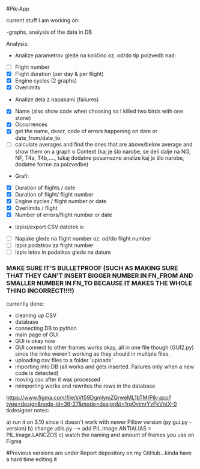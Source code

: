 #Pik-App

current stuff I am working on:

-graphs, analysis of the data in DB

Analysis: 
-	Analize parametrov glede na količino oz. od/do tip poizvedb nad:
- [ ] Flight number
- [x]	Flight duration (per day & per flight)
- [x]	Engine cycles (2 graphs)
- [x]	Overlimits
-	Analize dela z napakami (failures)
- [x]	Name (also show code when choosing so I killed two birds with one stone)
- [x]	Occurrences
- [x]	get the name, descr, code of errors happening on date or date_from/date_to
- [ ]	calculate averages and find the ones that are above/below average and show them on a graph
o	Context (kaj je šlo narobe, se deli dalje na NG, NF, T4a, T4b,…., tukaj dodatne posamezne analize kaj je šlo narobe, dodatne forme za poizvedbe)
-	Grafi:
- [x]	Duration of flights / date
- [x]	Duration of flight/ flight number
- [x]	Engine cycles / flight number or date
- [x]	Overlimits / flight
- [x]	Number of errors/flight number or date
-	Izpisi/export CSV datotek o:
- [ ]	Napake glede na flight number oz. od/do flight number
- [ ]	Izpis podatkov za flight number
- [ ]	Izpis letov in podatkov glede na datum

<h3>MAKE SURE IT'S BULLETPROOF (SUCH AS MAKING SURE THAT THEY CAN'T INSERT BIGGER NUMBER IN FN_FROM AND SMALLER NUMBER IN FN_TO BECAUSE IT MAKES THE WHOLE THING INCORRECT!!!!)</h3>

currently done:

- cleaning up CSV 
- database 
- connecting DB to python 
- main page of GUI 
- GUI is okay now 
- GUI connect to other frames works okay, all in one file though (GUI2.py) since the links weren't working as they should in multiple files. 
- uploading csv files to a folder 'uploads' 
- importing into DB (all works and gets inserted. Failures only when a new code is detected)
- moving csv after it was processed
- reimporting works and rewrites the rows in the database

https://www.figma.com/file/sVt59DgmlymZQrweML1bTM/Pik-app?type=design&node-id=36-27&mode=design&t=1rqOvimrYzFkVntX-0 tkdesigner notes:

a) run it on 3.10 since it doesn't work with newer Pillow version (py gui.py -version) 
b) change utils.py --> add PIL.Image.ANTIALIAS = PIL.Image.LANCZOS 
c) watch the naming and amount of frames you use on Figma


#Previous versions are under Report depository on my GitHub...kinda have a hard time editing it
